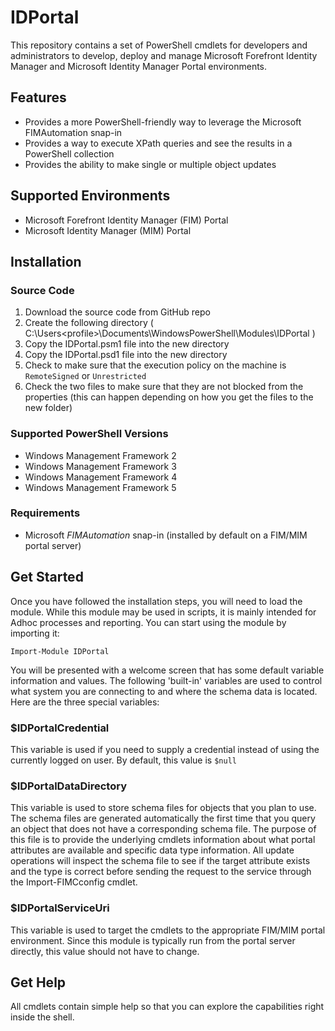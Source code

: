 # IDPortal
This repository contains a set of PowerShell cmdlets for developers and administrators to develop, deploy and manage Microsoft Forefront Identity Manager and Microsoft Identity Manager Portal environments.

## Features
* Provides a more PowerShell-friendly way to leverage the Microsoft FIMAutomation snap-in
* Provides a way to execute XPath queries and see the results in a PowerShell collection
* Provides the ability to make single or multiple object updates

## Supported Environments
* Microsoft Forefront Identity Manager (FIM) Portal
* Microsoft Identity Manager (MIM) Portal

## Installation

### Source Code
1. Download the source code from GitHub repo
2. Create the following directory ( C:\Users\<profile>\Documents\WindowsPowerShell\Modules\IDPortal )
3. Copy the IDPortal.psm1 file into the new directory
4. Copy the IDPortal.psd1 file into the new directory
5. Check to make sure that the execution policy on the machine is `RemoteSigned` or `Unrestricted`
6. Check the two files to make sure that they are not blocked from the properties (this can happen depending on how you get the files to the new folder)

### Supported PowerShell Versions
* Windows Management Framework 2
* Windows Management Framework 3
* Windows Management Framework 4
* Windows Management Framework 5

### Requirements
* Microsoft _FIMAutomation_ snap-in (installed by default on a FIM/MIM portal server)

## Get Started
Once you have followed the installation steps, you will need to load the module. While this module may be used in scripts, it is mainly intended for Adhoc processes and reporting. You can start using the module by importing it:

`Import-Module IDPortal`

You will be presented with a welcome screen that has some default variable information and values. The following 'built-in' variables are used to control what system you are connecting to and where the schema data is located. Here are the three special variables:

### $IDPortalCredential
This variable is used if you need to supply a credential instead of using the currently logged on user. By default, this value is `$null`

### $IDPortalDataDirectory
This variable is used to store schema files for objects that you plan to use. The schema files are generated automatically the first time that you query an object that does not have a corresponding schema file. The purpose of this file is to provide the underlying cmdlets information about what portal attributes are available and specific data type information. All update operations will inspect the schema file to see if the target attribute exists and the type is correct before sending the request to the service through the Import-FIMCconfig cmdlet.

### $IDPortalServiceUri
This variable is used to target the cmdlets to the appropriate FIM/MIM portal environment. Since this module is typically run from the portal server directly, this value should not have to change.

## Get Help
All cmdlets contain simple help so that you can explore the capabilities right inside the shell.
